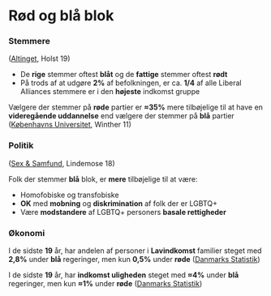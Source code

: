 # Rød og blå blok

### Stemmere

([Altinget](https://www.altinget.dk/artikel/hvilke-partier-stemmer-de-rigeste-og-mindst-velhavende-vaelgere-paa), Holst 19)

* De **rige** stemmer oftest **blåt** og de **fattige** stemmer oftest **rødt**
* På trods af at udgøre **2%** af befolkningen, er ca. **1/4** af alle Liberal Alliances stemmere er i den **højeste** indkomst gruppe

Vælgere der stemmer på **røde** partier er **≈35%** mere tilbøjelige til at have en **videregående uddannelse** end vælgere der stemmer på **blå** partier ([Københavns Universitet](https://cvap.polsci.ku.dk/forskning/valgkamp/presse/Social\_baggrund\_afg\_r\_igen\_partivalg\_-\_CVAP\_i\_Berlingske.pdf), Winther 11)

### Politik

([Sex & Samfund](https://www.sexogsamfund.dk/sites/default/files/sex\_og\_samfund\_normicide\_2018\_topline.pdf), Lindemose 18)

Folk der stemmer **blå** blok, er **mere** tilbøjelige til at være:

* Homofobiske og transfobiske
* **OK** med **mobning** og **diskrimination** af folk der er LGBTQ+&#x20;
* Være **modstandere** af LGBTQ+ personers **basale rettigheder**

### Økonomi

I de sidste **19** år, har andelen af personer i **Lavindkomst** familier steget med **2,8%** under **blå** regeringer, men kun **0,5%** under **røde** ([Danmarks Statistik](https://www.statistikbanken.dk/IFOR12P))

I de sidste **19** år, har **indkomst uligheden** steget med **≈4%** under **blå** regeringer, men kun **≈1%** under **røde** ([Danmarks Statistik](https://www.statistikbanken.dk/IFOR41))
